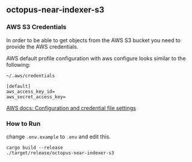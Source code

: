 ## octopus-near-indexer-s3

### AWS S3 Credentials

In order to be able to get objects from the AWS S3 bucket you need to provide the AWS credentials.

AWS default profile configuration with aws configure looks similar to the following:

`~/.aws/credentials`
```
[default]
aws_access_key_id=
aws_secret_access_key=
```

[AWS docs: Configuration and credential file settings](https://docs.aws.amazon.com/cli/latest/userguide/cli-configure-files.html)

### How to Run

change `.env.example` to `.env` and edit this.

```shell
cargo build --release
./target/release/octopus-near-indexer-s3
```